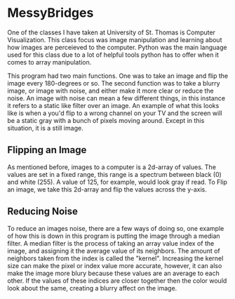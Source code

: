 # MessyBridges

One of the classes I have taken at University of St. Thomas is Computer Visualization. This class
focus was image manipulation and learning about how images are perceieved to the computer. Python
was the main language used for this class due to a lot of helpful tools python has to offer when 
it comes to array manipulation.

This program had two main functions. One was to take an image and flip the image every 180-degrees
or so. The second function was to take a blurry image, or image with noise, and either make it more
clear or reduce the noise. An image with noise can mean a few different things, in this instance it
refers to a static like filter over an image. An example of what this looks like is when a you'd 
flip to a wrong channel on your TV and the screen will be a static gray with a bunch of pixels 
moving around. Except in this situation, it is a still image.

## Flipping an Image

As mentioned before, images to a computer is a 2d-array of values. The values are set in a fixed
range, this range is a spectrum between black (0) and white (255). A value of 125, for example,
would look gray if read.
To Flip an image, we take this 2d-array and flip the values across the y-axis.

## Reducing Noise

To reduce an images noise, there are a few ways of doing so, one example of how this is down in
this program is putting the image through a median filter. A median filter is the process of taking
an array value index of the image, and assigning it the average value of its neighbors. The amount
of neighbors taken from the index is called the "kernel". Increasing the kernel size can make the 
pixel or index value more accurate, however, it can also make the image more blury because these 
values are an average to each other. If the values of these indices are closer together then the
color would look about the same, creating a blurry affect on the image.
